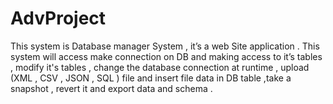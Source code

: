 # AdvProject
This system is  Database manager System , it’s a web Site application .  This system will access make connection on  DB and making access to it’s tables , modify it's tables , change the database connection at runtime , upload (XML , CSV , JSON , SQL ) file and insert file data in DB table ,take a snapshot ,  revert it and export data and schema .  
